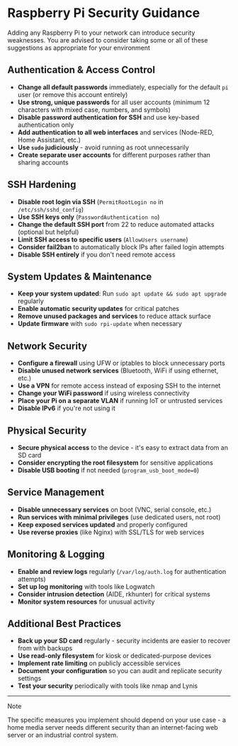 # Raspberry Pi Security Guidance

Adding any Raspberry Pi to your network can introduce security weaknesses. You are advised to consider taking some or all of these suggestions as appropriate for your environment

## Authentication & Access Control

- **Change all default passwords** immediately, especially for the default `pi` user (or remove this account entirely)
- **Use strong, unique passwords** for all user accounts (minimum 12 characters with mixed case, numbers, and symbols)
- **Disable password authentication for SSH** and use key-based authentication only
- **Add authentication to all web interfaces** and services (Node-RED, Home Assistant, etc.)
- **Use `sudo` judiciously** - avoid running as root unnecessarily
- **Create separate user accounts** for different purposes rather than sharing accounts

## SSH Hardening

- **Disable root login via SSH** (`PermitRootLogin no` in `/etc/ssh/sshd_config`)
- **Use SSH keys only** (`PasswordAuthentication no`)
- **Change the default SSH port** from 22 to reduce automated attacks (optional but helpful)
- **Limit SSH access to specific users** (`AllowUsers username`)
- **Consider fail2ban** to automatically block IPs after failed login attempts
- **Disable SSH entirely** if you don't need remote access

## System Updates & Maintenance

- **Keep your system updated**: Run `sudo apt update && sudo apt upgrade` regularly
- **Enable automatic security updates** for critical patches
- **Remove unused packages and services** to reduce attack surface
- **Update firmware** with `sudo rpi-update` when necessary

## Network Security

- **Configure a firewall** using UFW or iptables to block unnecessary ports
- **Disable unused network services** (Bluetooth, WiFi if using ethernet, etc.)
- **Use a VPN** for remote access instead of exposing SSH to the internet
- **Change your WiFi password** if using wireless connectivity
- **Place your Pi on a separate VLAN** if running IoT or untrusted services
- **Disable IPv6** if you're not using it

## Physical Security

- **Secure physical access** to the device - it's easy to extract data from an SD card
- **Consider encrypting the root filesystem** for sensitive applications
- **Disable USB booting** if not needed (`program_usb_boot_mode=0`)

## Service Management

- **Disable unnecessary services** on boot (VNC, serial console, etc.)
- **Run services with minimal privileges** (use dedicated users, not root)
- **Keep exposed services updated** and properly configured
- **Use reverse proxies** (like Nginx) with SSL/TLS for web services

## Monitoring & Logging

- **Enable and review logs** regularly (`/var/log/auth.log` for authentication attempts)
- **Set up log monitoring** with tools like Logwatch
- **Consider intrusion detection** (AIDE, rkhunter) for critical systems
- **Monitor system resources** for unusual activity

## Additional Best Practices

- **Back up your SD card** regularly - security incidents are easier to recover from with backups
- **Use read-only filesystem** for kiosk or dedicated-purpose devices
- **Implement rate limiting** on publicly accessible services
- **Document your configuration** so you can audit and replicate security settings
- **Test your security** periodically with tools like nmap and Lynis

---

> [!NOTE]
> The specific measures you implement should depend on your use case - a home media server needs different security than an internet-facing web server or an industrial control system.